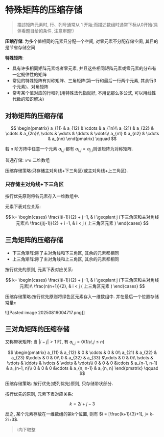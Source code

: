 # 特殊矩阵的压缩存储

> 描述矩阵元素时, 行、列号通常从 1 开始;而描述数组时通常下标从0开始(具体看题目给的条件, 注意审题!)

**压缩存储**: 为多个值相同的元素只分配⼀个空间, 对零元素不分配存储空间, 其⽬的是节省存储空间

**特殊矩阵**:

- 具有许多相同矩阵元素或者零元素, 并且这些相同矩阵元素或零元素的分布有⼀定规律性的矩阵
- 常见的特殊矩阵有对称矩阵、三⻆矩阵(第⼀⾏和最后⼀⾏两个元素, 其余⾏3个元素)、对⻆矩阵
- 常考某个值对应的⾏和列(⽤特殊法代指就好, 不⽤记那么多公式, 可以⽤线性代数的知识解决)

## 对称矩阵的压缩存储

$$
\begin{pmatrix}
	a_{11} & a_{12} & \cdots & a_{1n}\\
	a_{21} & a_{22} & \cdots & a_{2n}\\
	\vdots & \vdots & \ddots  & \vdots\\
	a_{n1} & a_{n2} & \cdots & a_{nn}
\end{pmatrix} \qquad
$$

若 n 阶方阵中任意一个元素 $a_{i,j}$ 都有 $a_{i,j} = a_{j,i}$则该矩阵为对称矩阵.

普通存储: `n*n` 二维数组

压缩存储策略:只存储主对角线+下三角区(或主对角线+上三角区).

### 只存储主对角线+下三角区

按行优先原则将各元素存入一维数组中.

元素下表对应关系:

$$
k=
\begin{cases}
 \frac{i(i-1)}{2} + j -1, & i \geqslant j (下三角区和主对角线元素)\\
 \frac{j(j-1)}{2} + i -1, & i < j ( 上三角区元素 )
\end{cases}
$$

## 三角矩阵的压缩存储

- 下三角矩阵:除了主对角线和下三角区, 其余的元素都相同
- 上三角矩阵:除了主对角线和上三角区, 其余的元素都相同

按行优先的原则, 元素下表对应关系:

$$
k=
\begin{cases}
 \frac{i(i-1)}{2} + j -1, & i \geqslant j (下三角区和主对角线元素)\\
 \frac{n(n+1)}{2}, & i < j ( 上三角区元素 )
\end{cases}
$$

压缩存储策略:按行优先原则将绿色区元素存入一维数组中. 并在最后一个位置存储常量c

![[Pasted image 20250816004717.png]]

## 三对角矩阵的压缩存储

又称带状矩阵:
当 $|i - j|>1$ 时, 有 $a_{i,j} = 0 (1ls i, j \leqslant n)$

$$
\begin{pmatrix}
	a_{11} & a_{12} & 0 &  \cdots & 0 & 0\\
	a_{21} & a_{22} & a_{23} &\cdots & 0 & 0\\
	0 & a_{32} & a_{33} &\cdots & 0 & 0\\
	\vdots & \vdots & \ddots  & \vdots & \vdots & \vdots\\
	0 & 0 & 0 &\cdots & a_{n-1, n-1} & a_{n-1, n}\\
	0 & 0 & 0 &\cdots & a_{n, n-1} & a_{n, n}
\end{pmatrix} \qquad
$$

压缩存储策略: 按行优先(或列优先)原则, 只存储带状部分.

按行优先的原则, 元素下表对应关系:

$$
k=2i +j-3
$$

反之, 某个元素存放在一维数组的第k个位置, 则有 $i = [\frac{k+1}{3}+1], j= k-2i+3$.

> i向下取整

